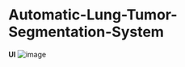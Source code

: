 # Automatic-Lung-Tumor-Segmentation-System
**UI**
![image](https://user-images.githubusercontent.com/109962468/189517667-68a636aa-458e-44c7-9ea9-2660d1a1fa9c.png)

